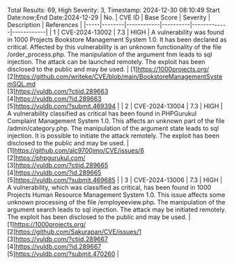 Total Results: 69, High Severity: 3, Timestamp: 2024-12-30 08:10:49
Start Date:now;End Date:2024-12-29
| No. | CVE ID | Base Score | Severity | Description | References |
|-----|--------|------------|----------|-------------|------------|
| 1 | CVE-2024-13002 | 7.3  | HIGH | A vulnerability was found in 1000 Projects Bookstore Management System 1.0. It has been declared as critical. Affected by this vulnerability is an unknown functionality of the file /order_process.php. The manipulation of the argument fnm leads to sql injection. The attack can be launched remotely. The exploit has been disclosed to the public and may be used. | [1]https://1000projects.org/<br>[2]https://github.com/writeke/CVE/blob/main/BookstoreManagementSystemSQL.md<br>[3]https://vuldb.com/?ctiid.289663<br>[4]https://vuldb.com/?id.289663<br>[5]https://vuldb.com/?submit.469394 |
| 2 | CVE-2024-13004 | 7.3  | HIGH | A vulnerability classified as critical has been found in PHPGurukul Complaint Management System 1.0. This affects an unknown part of the file /admin/category.php. The manipulation of the argument state leads to sql injection. It is possible to initiate the attack remotely. The exploit has been disclosed to the public and may be used. | [1]https://github.com/alc9700jmo/CVE/issues/6<br>[2]https://phpgurukul.com/<br>[3]https://vuldb.com/?ctiid.289665<br>[4]https://vuldb.com/?id.289665<br>[5]https://vuldb.com/?submit.469685 |
| 3 | CVE-2024-13006 | 7.3  | HIGH | A vulnerability, which was classified as critical, has been found in 1000 Projects Human Resource Management System 1.0. This issue affects some unknown processing of the file /employeeview.php. The manipulation of the argument search leads to sql injection. The attack may be initiated remotely. The exploit has been disclosed to the public and may be used. | [1]https://1000projects.org/<br>[2]https://github.com/Sakurapan/CVE/issues/1<br>[3]https://vuldb.com/?ctiid.289667<br>[4]https://vuldb.com/?id.289667<br>[5]https://vuldb.com/?submit.470260 |
